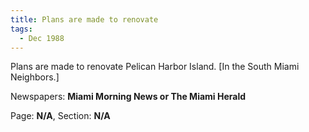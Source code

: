 ```yaml
---  
title: Plans are made to renovate  
tags:  
  - Dec 1988  
---  
```

  
Plans are made to renovate Pelican Harbor Island. [In the South Miami Neighbors.]  
  
Newspapers: **Miami Morning News or The Miami Herald**  
  
Page: **N/A**, Section: **N/A** 
